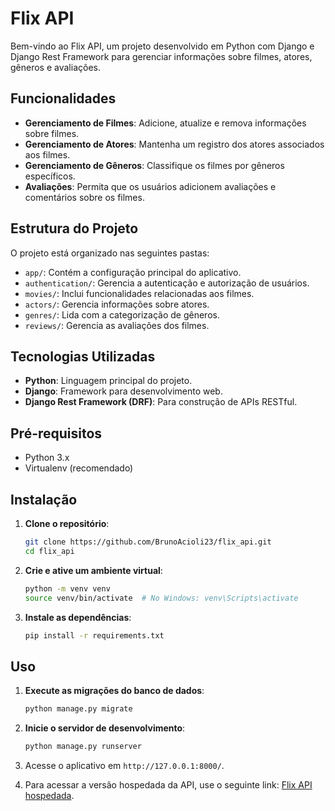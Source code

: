 # Flix API

Bem-vindo ao Flix API, um projeto desenvolvido em Python com Django e Django Rest Framework para gerenciar informações sobre filmes, atores, gêneros e avaliações.

## Funcionalidades

- **Gerenciamento de Filmes**: Adicione, atualize e remova informações sobre filmes.
- **Gerenciamento de Atores**: Mantenha um registro dos atores associados aos filmes.
- **Gerenciamento de Gêneros**: Classifique os filmes por gêneros específicos.
- **Avaliações**: Permita que os usuários adicionem avaliações e comentários sobre os filmes.

## Estrutura do Projeto

O projeto está organizado nas seguintes pastas:

- `app/`: Contém a configuração principal do aplicativo.
- `authentication/`: Gerencia a autenticação e autorização de usuários.
- `movies/`: Inclui funcionalidades relacionadas aos filmes.
- `actors/`: Gerencia informações sobre atores.
- `genres/`: Lida com a categorização de gêneros.
- `reviews/`: Gerencia as avaliações dos filmes.

## Tecnologias Utilizadas

- **Python**: Linguagem principal do projeto.
- **Django**: Framework para desenvolvimento web.
- **Django Rest Framework (DRF)**: Para construção de APIs RESTful.

## Pré-requisitos

- Python 3.x
- Virtualenv (recomendado)

## Instalação

1. **Clone o repositório**:

   ```bash
   git clone https://github.com/BrunoAcioli23/flix_api.git
   cd flix_api
   ```

2. **Crie e ative um ambiente virtual**:

   ```bash
   python -m venv venv
   source venv/bin/activate  # No Windows: venv\Scripts\activate
   ```

3. **Instale as dependências**:

   ```bash
   pip install -r requirements.txt
   ```

## Uso

1. **Execute as migrações do banco de dados**:

   ```bash
   python manage.py migrate
   ```

2. **Inicie o servidor de desenvolvimento**:

   ```bash
   python manage.py runserver
   ```

3. Acesse o aplicativo em `http://127.0.0.1:8000/`.

4. Para acessar a versão hospedada da API, use o seguinte link:
   [Flix API hospedada](https://brunoacioli23.pythonanywhere.com/admin/).

